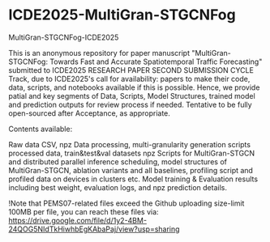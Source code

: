 # ICDE2025-MultiGran-STGCNFog

MultiGran-STGCNFog-ICDE2025 

This is an anonymous repository for paper manuscript "MultiGran-STGCNFog: Towards Fast and Accurate Spatiotemporal Traffic Forecasting" submitted to ICDE2025 RESEARCH PAPER SECOND SUBMISSION CYCLE Track, due to ICDE2025's call for availability: 
papers to make their code, data, scripts, and notebooks available if this is possible.
Hence, we provide patial and key segments of Data, Scripts, Model Structures, trained model and prediction outputs for review process if needed. Tentative to be fully open-sourced after Acceptance, as appropriate. 

Contents available: 

Raw data CSV, npz 
Data processing, multi-granularity generation scripts processed data, train&test&val datasets npz 
Scripts for MultiGran-STGCN and distributed parallel inference scheduling, model structures of MultiGran-STGCN, ablation variants and all baselines, profiling script and profiled data on devices in clusters etc. 
Model training & Evaluation results including best weight, evaluation logs, and npz prediction details.

!Note that PEMS07-related files exceed the Github uploading size-limit 100MB per file, you can reach these files via: https://drive.google.com/file/d/1y2-4BM-24QOG5NIdTkHiwhbEgKAbaPaj/view?usp=sharing

